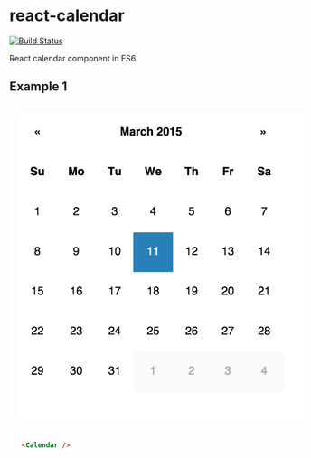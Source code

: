 # react-calendar

[![Build Status](https://travis-ci.org/tomkp/react-calendar.png)](https://travis-ci.org/tomkp/react-calendar)

React calendar component in ES6


## Example 1


<div align="center">
  <img src="docs/cap1.png" width=600 style="margin:1rem;" />
</div>


```html
   <Calendar />
```